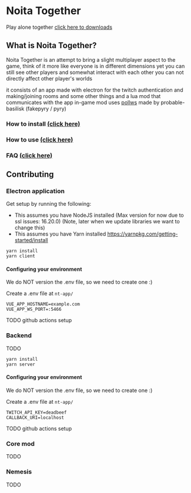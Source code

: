 
# Noita Together
Play alone together
[click here to downloads](https://github.com/soler91/noita-together/releases)

## What is Noita Together?
Noita Together is an attempt to bring a slight multiplayer aspect to the game, think of it more like everyone is in different dimensions yet you can still see other players and somewhat interact with each other you can not directly affect other player's worlds

it consists of an app made with electron for the twitch authentication and making/joining rooms and some other things and a lua mod that communicates with the app in-game 
mod uses [pollws](https://github.com/probable-basilisk/pollws/) made by probable-basilisk (fakepyry / pyry)

### **How to install [(click here)](https://github.com/soler91/noita-together/wiki/Installation)**
### **How to use [(click here)](https://github.com/soler91/noita-together/wiki/Usage)**
### **FAQ [(click here)](https://github.com/soler91/noita-together/wiki/FAQ)**

## Contributing

### Electron application

Get setup by running the following:

- This assumes you have NodeJS installed (Max version for now due to ssl issues: 16.20.0) (Note, later when we update libraries we want to change this)
- This assumes you have Yarn installed https://yarnpkg.com/getting-started/install

```
yarn install
yarn client
```

#### Configuring your environment

We do NOT version the .env file, so we need to create one :)

Create a .env file at `nt-app/`
```env
VUE_APP_HOSTNAME=example.com
VUE_APP_WS_PORT=:5466
```

TODO github actions setup


### Backend 

TODO
```
yarn install
yarn server
```

#### Configuring your environment

We do NOT version the .env file, so we need to create one :)

Create a .env file at `nt-app/`
```env
TWITCH_API_KEY=deadbeef
CALLBACK_URI=localhost
```

TODO github actions setup

### Core mod

TODO

### Nemesis

TODO

